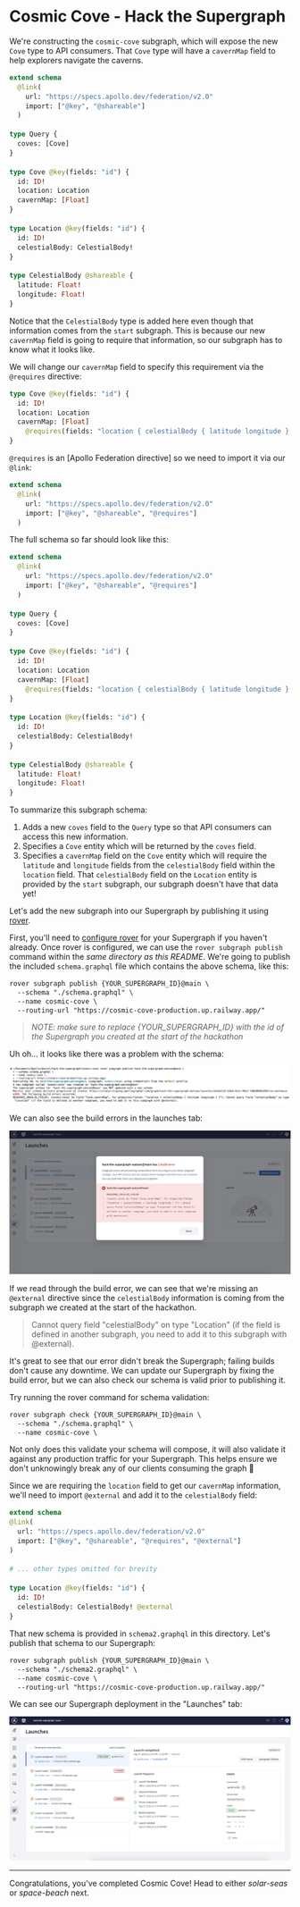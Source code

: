 # Cosmic Cove - Hack the Supergraph

We're constructing the `cosmic-cove` subgraph, which will expose the new `Cove` type to API consumers. That `Cove` type will have a `cavernMap` field to help explorers navigate the caverns.

```graphql
extend schema
  @link(
    url: "https://specs.apollo.dev/federation/v2.0"
    import: ["@key", "@shareable"]
  )

type Query {
  coves: [Cove]
}

type Cove @key(fields: "id") {
  id: ID!
  location: Location
  cavernMap: [Float]
}

type Location @key(fields: "id") {
  id: ID!
  celestialBody: CelestialBody!
}

type CelestialBody @shareable {
  latitude: Float!
  longitude: Float!
}
```

Notice that the `CelestialBody` type is added here even though that information comes from the `start` subgraph. This is because our new `cavernMap` field is going to require that information, so our subgraph has to know what it looks like.

We will change our `cavernMap` field to specify this requirement via the `@requires` directive:

```graphql
type Cove @key(fields: "id") {
  id: ID!
  location: Location
  cavernMap: [Float]
    @requires(fields: "location { celestialBody { latitude longitude } }")
}
```

`@requires` is an [Apollo Federation directive] so we need to import it via our `@link`:

```graphql
extend schema
  @link(
    url: "https://specs.apollo.dev/federation/v2.0"
    import: ["@key", "@shareable", "@requires"]
  )
```

The full schema so far should look like this:

```graphql
extend schema
  @link(
    url: "https://specs.apollo.dev/federation/v2.0"
    import: ["@key", "@shareable", "@requires"]
  )

type Query {
  coves: [Cove]
}

type Cove @key(fields: "id") {
  id: ID!
  location: Location
  cavernMap: [Float]
    @requires(fields: "location { celestialBody { latitude longitude } }")
}

type Location @key(fields: "id") {
  id: ID!
  celestialBody: CelestialBody!
}

type CelestialBody @shareable {
  latitude: Float!
  longitude: Float!
}
```

To summarize this subgraph schema:

1. Adds a new `coves` field to the `Query` type so that API consumers can access this new information.
2. Specifies a `Cove` entity which will be returned by the `coves` field.
3. Specifies a `cavernMap` field on the `Cove` entity which will require the `latitude` and `longitude` fields from the `celestialBody` field within the `location` field. That `celestialBody` field on the `Location` entity is provided by the `start` subgraph, our subgraph doesn't have that data yet!

Let's add the new subgraph into our Supergraph by publishing it using [rover].

First, you'll need to [configure rover] for your Supergraph if you haven't already. Once rover is configured, we can use the `rover subgraph publish` command within the _same directory as this README_. We're going to publish the included `schema.graphql` file which contains the above schema, like this:

```shell
rover subgraph publish {YOUR_SUPERGRAPH_ID}@main \
  --schema "./schema.graphql" \
  --name cosmic-cove \
  --routing-url "https://cosmic-cove-production.up.railway.app/"
```

> _NOTE: make sure to replace {YOUR_SUPERGRAPH_ID} with the id of the Supergraph you created at the start of the hackathon_

Uh oh... it looks like there was a problem with the schema:

![](../../images/cosmic-cove-composition-errors-terminal.png)

We can also see the build errors in the launches tab:

![](../../images/cosmic-cove-composition-errors-launches.png)

If we read through the build error, we can see that we're missing an `@external` directive since the `celestialBody` information is coming from the subgraph we created at the start of the hackathon.

> Cannot query field "celestialBody" on type "Location" (if the field is defined in another subgraph, you need to add it to this subgraph with @external).

It's great to see that our error didn't break the Supergraph; failing builds don't cause any downtime. We can update our Supergraph by fixing the build error, but we can also check our schema is valid prior to publishing it.

Try running the rover command for schema validation:

```shell
rover subgraph check {YOUR_SUPERGRAPH_ID}@main \
  --schema "./schema.graphql" \
  --name cosmic-cove \
```

Not only does this validate your schema will compose, it will also validate it against any production traffic for your Supergraph. This helps ensure we don't unknowingly break any of our clients consuming the graph 🎉

Since we are requiring the `location` field to get our `cavernMap` information, we'll need to import `@external` and add it to the `celestialBody` field:

```graphql
extend schema
@link(
  url: "https://specs.apollo.dev/federation/v2.0"
  import: ["@key", "@shareable", "@requires", "@external"]
)

# ... other types omitted for brevity

type Location @key(fields: "id") {
  id: ID!
  celestialBody: CelestialBody! @external
}
```

That new schema is provided in `schema2.graphql` in this directory. Let's publish that schema to our Supergraph:

```shell
rover subgraph publish {YOUR_SUPERGRAPH_ID}@main \
  --schema "./schema2.graphql" \
  --name cosmic-cove \
  --routing-url "https://cosmic-cove-production.up.railway.app/"
```

We can see our Supergraph deployment in the "Launches" tab:

![](../../images/cosmic-cove-launches.png)

---

Congratulations, you've completed Cosmic Cove! Head to either _solar-seas_ or _space-beach_ next.

[apollo federation directives]: https://www.apollographql.com/docs/federation/federated-types/federated-directives

[rover]: https://www.apollographql.com/docs/rover/

[configure rover]: https://www.apollographql.com/docs/rover/configuring
